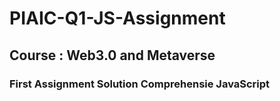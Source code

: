 # PIAIC-Q1-JS-Assignment
## Course : Web3.0 and Metaverse
### First Assignment Solution Comprehensie JavaScript
